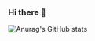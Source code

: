 ### Hi there 👋

![Anurag's GitHub stats](https://github-readme-stats.vercel.app/api?username=tiagodalloca&count_private=true&show_icons=true&theme=algolia)

<!--
**tiagodalloca/tiagodalloca** is a ✨ _special_ ✨ repository because its `README.md` (this file) appears on your GitHub profile.

Here are some ideas to get you started:

- 🔭 I’m currently working on ...
- 🌱 I’m currently learning ...
- 👯 I’m looking to collaborate on ...
- 🤔 I’m looking for help with ...
- 💬 Ask me about ...
- 📫 How to reach me: ...
- 😄 Pronouns: ...
- ⚡ Fun fact: ...
-->
